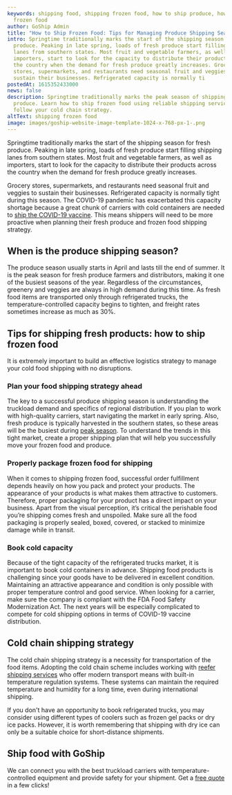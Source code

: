 ```yaml
---
keywords: shipping food, shipping frozen food, how to ship produce, how to ship
  frozen food
author: GoShip Admin
title: "How to Ship Frozen Food: Tips for Managing Produce Shipping Season"
intro: Springtime traditionally marks the start of the shipping season for fresh
  produce. Peaking in late spring, loads of fresh produce start filling shipping
  lanes from southern states. Most fruit and vegetable farmers, as well as
  importers, start to look for the capacity to distribute their products across
  the country when the demand for fresh produce greatly increases. Grocery
  stores, supermarkets, and restaurants need seasonal fruit and veggies to
  sustain their businesses. Refrigerated capacity is normally ti
postedAt: 1615352433000
news: false
description: Springtime traditionally marks the peak season of shipping fresh
  produce. Learn how to ship frozen food using reliable shipping services and
  follow your cold chain strategy.
altText: shipping frozen food
image: images/goship-website-image-template-1024-x-768-px-1-.png
---
```

Springtime traditionally marks the start of the shipping season for fresh produce. Peaking in late spring, loads of fresh produce start filling shipping lanes from southern states. Most fruit and vegetable farmers, as well as importers, start to look for the capacity to distribute their products across the country when the demand for fresh produce greatly increases. 

Grocery stores, supermarkets, and restaurants need seasonal fruit and veggies to sustain their businesses. Refrigerated capacity is normally tight during this season. The COVID-19 pandemic has exacerbated this capacity shortage because a great chunk of carriers with cold containers are needed to [ship the COVID-19 vaccine](https://www.plslogistics.com/blog/preparing-supply-chain-networks-for-vaccine-transportation). This means shippers will need to be more proactive when planning their fresh produce and frozen food shipping strategy.

## When is the produce shipping season?

The produce season usually starts in April and lasts till the end of summer. It is the peak season for fresh produce farmers and distributors, making it one of the busiest seasons of the year. Regardless of the circumstances, greenery and veggies are always in high demand during this time. As fresh food items are transported only through refrigerated trucks, the temperature-controlled capacity begins to tighten, and freight rates sometimes increase as much as 30%.

## Tips for shipping fresh products: how to ship frozen food

It is extremely important to build an effective logistics strategy to manage your cold food shipping with no disruptions. 

### Plan your food shipping strategy ahead

The key to a successful produce shipping season is understanding the truckload demand and specifics of regional distribution. If you plan to work with high-quality carriers, start navigating the market in early spring. Also, fresh produce is typically harvested in the southern states, so these areas will be the busiest during [peak season](https://www.goship.com/posts/preparing-for-peak-season-shipping). To understand the trends in this tight market, create a proper shipping plan that will help you successfully move your frozen food and produce.

### Properly package frozen food for shipping

When it comes to shipping frozen food, successful order fulfillment depends heavily on how you pack and protect your products. The appearance of your products is what makes them attractive to customers. Therefore, proper packaging for your product has a direct impact on your business. Apart from the visual perception, it’s critical the perishable food you’re shipping comes fresh and unspoiled. Make sure all the food packaging is properly sealed, boxed, covered, or stacked to minimize damage while in transit.

### Book cold capacity

Because of the tight capacity of the refrigerated trucks market, it is important to book cold containers in advance. Shipping food products is challenging since your goods have to be delivered in excellent condition. Maintaining an attractive appearance and condition is only possible with proper temperature control and good service. When looking for a carrier, make sure the company is compliant with the FDA Food Safety Modernization Act. The next years will be especially complicated to compete for cold shipping options in terms of COVID-19 vaccine distribution.

## Cold chain shipping strategy

The cold chain shipping strategy is a necessity for transportation of the food items. Adopting the cold chain scheme includes working with [reefer shipping services](https://www.goship.com/posts/3-best-practices-for-refrigerated-freight-shipping) who offer modern transport means with built-in temperature regulation systems. These systems can maintain the required temperature and humidity for a long time, even during international shipping.

If you don't have an opportunity to book refrigerated trucks, you may consider using different types of coolers such as frozen gel packs or dry ice packs. However, it is worth remembering that shipping with dry ice can only be a suitable choice for short-distance shipments.

## Ship food with GoShip

We can connect you with the best truckload carriers with temperature-controlled equipment and provide safety for your shipment. Get a [free quote](https://www.goship.com/) in a few clicks!